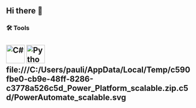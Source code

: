 ## Hi there 👋

### 🛠️ Tools
## <img src="https://cdn.jsdelivr.net/gh/devicons/devicon/icons/csharp/csharp-original.svg" alt="C#" width="50" height="50" /> <img src="https://cdn.jsdelivr.net/gh/devicons/devicon/icons/python/python-original.svg" alt="Python" width="50" height="50" /> file:///C:/Users/pauli/AppData/Local/Temp/c590fbe0-cb9e-48ff-8286-c3778a526c5d_Power_Platform_scalable.zip.c5d/PowerAutomate_scalable.svg

